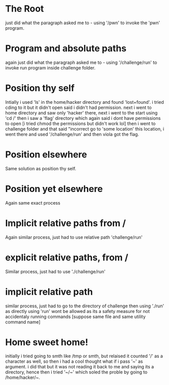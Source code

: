 # The Root
just did what the paragraph asked me to - using '/pwn' to invoke the 'pwn' program.

# Program and absolute paths
again just did what the paragraph asked me to - using '/challenge/run' to invoke run program inside challenge folder.

# Position thy self
Intially i used 'ls' in the home/hacker directory and found 'lost+found'. i tried cding to it but it didn't open said i didn't had permission. next i went to home directory and saw only 'hacker' there, next i went to the start using 'cd /' then i saw a 'flag' directory which again said i dont have permissions to open [i tried chmod the permissions but didn't work lol] then i went to challenge folder and that said "incorrect go to 'some location' this location, i went there and used '/challenge/run' and then viola got the flag.

# Position elsewhere
Same solution as position thy self.

# Position yet elsewhere
Again same exact process

# Implicit relative paths from /
Again similar process, just had to use relative path 'challenge/run'

# explicit relative paths, from /
Similar process, just had to use './challenge/run'

# implicit relative path
similar process, just had to go to the directory of challenge then using './run' as directly using 'run' wont be allowed as its a safety measure for not accidentaly running commands [suppose same file and same utility command name]

# Home sweet home!
initially i tried going to smth like /tmp or smth, but relaised it counted '/' as a character as well, so then i had a cool thought what if i pass '~' as argument. i did that but it was not reading it back to me and saying its a directory, hence then i tried '~/~' which soled the proble by going to /home/hacker/~.

